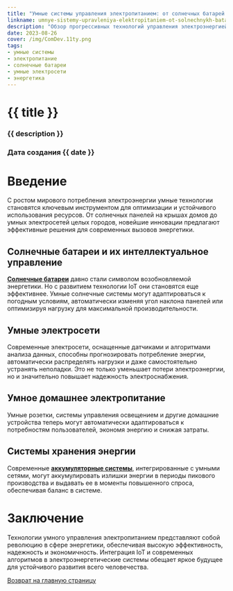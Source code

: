 ```yaml
---
title: "Умные системы управления электропитанием: от солнечных батарей до умных электросетей"
linkname: umnye-sistemy-upravleniya-elektropitaniem-ot-solnechnykh-batarey-do-umnykh-elektrosetey
description: "Обзор прогрессивных технологий управления электроэнергией и их вклад в устойчивое развитие."
date: 2023-08-26
cover: /img/ComDev.11ty.png
tags:
- умные системы
- электропитание
- солнечные батареи
- умные электросети
- энергетика
---
```


# {{ title }}
### {{ description }}
### Дата создания {{ date }}

# Введение

С ростом мирового потребления электроэнергии умные технологии становятся ключевым инструментом для оптимизации и устойчивого использования ресурсов. От солнечных панелей на крышах домов до умных электросетей целых городов, новейшие инновации предлагают эффективные решения для современных вызовов энергетики.

## Солнечные батареи и их интеллектуальное управление

**[Солнечные батареи](/)** давно стали символом возобновляемой энергетики. Но с развитием технологии IoT они становятся еще эффективнее. Умные солнечные системы могут адаптироваться к погодным условиям, автоматически изменяя угол наклона панелей или оптимизируя нагрузку для максимальной производительности.

## Умные электросети

Современные электросети, оснащенные датчиками и алгоритмами анализа данных, способны прогнозировать потребление энергии, автоматически распределять нагрузки и даже самостоятельно устранять неполадки. Это не только уменьшает потери электроэнергии, но и значительно повышает надежность электроснабжения.

## Умное домашнее электропитание

Умные розетки, системы управления освещением и другие домашние устройства теперь могут автоматически адаптироваться к потребностям пользователей, экономя энергию и снижая затраты.

## Системы хранения энергии

Современные **[аккумуляторные системы](/)**, интегрированные с умными сетями, могут аккумулировать излишки энергии в периоды пикового производства и выдавать ее в моменты повышенного спроса, обеспечивая баланс в системе.

# Заключение

Технологии умного управления электропитанием представляют собой революцию в сфере энергетики, обеспечивая высокую эффективность, надежность и экономичность. Интеграция IoT и современных алгоритмов в электроэнергетические системы обещает яркое будущее для устойчивого развития всего человечества.

[Возврат на главную страницу](/)

